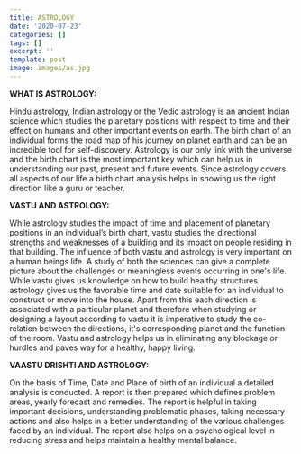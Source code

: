 ```yaml
---
title: ASTROLOGY
date: '2020-07-23'
categories: []
tags: []
excerpt: ''
template: post
image: images/as.jpg
---
```

**WHAT IS ASTROLOGY:**

Hindu astrology, Indian astrology or the Vedic astrology is an ancient Indian science which studies the planetary positions with respect to time and their effect on humans and other important events on earth. The birth chart of an individual forms the road map of his journey on planet earth and can be an incredible tool for self-discovery. Astrology is our only link with the universe and the birth chart is the most important key which can help us in understanding our past, present and future events. Since astrology covers all aspects of our life a birth chart analysis helps in showing us the right direction like a guru or teacher.

**VASTU AND ASTROLOGY:**

While astrology studies the impact of time and placement of planetary positions in an individual’s birth chart, vastu studies the directional strengths and weaknesses of a building and its impact on people residing in that building. The influence of both vastu and astrology is very important on a human beings life. A study of both the sciences can give a complete picture about the challenges or meaningless events occurring in one's life. While vastu gives us knowledge on how to build healthy structures astrology gives us the favorable time and date suitable for an individual to construct or move into the house. Apart from this each direction is associated with a particular planet and therefore when studying or designing a layout according to vastu it is imperative to study the co-relation between the directions, it's corresponding planet and the function of the room. Vastu and astrology helps us in eliminating any blockage or hurdles and paves way for a healthy, happy living.

**VAASTU DRISHTI AND ASTROLOGY:**

On the basis of Time, Date and Place of birth of an individual a detailed analysis is conducted. A report is then prepared which defines problem areas, yearly forecast and remedies. The report is helpful in taking important decisions, understanding problematic phases, taking necessary actions and also helps in a better understanding of the various challenges faced by an individual. The report also helps on a psychological level in reducing stress and helps maintain a healthy mental balance.